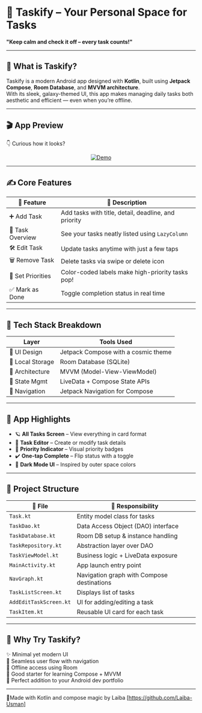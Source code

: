 # 🌌 Taskify – Your Personal Space for Tasks  
**"Keep calm and check it off – every task counts!"**

---

## 🚀 What is Taskify?

Taskify is a modern Android app designed with **Kotlin**, built using **Jetpack Compose**, **Room Database**, and **MVVM architecture**.  
With its sleek, galaxy-themed UI, this app makes managing daily tasks both aesthetic and efficient — even when you’re offline.

---

## 🎬 App Preview  
👇 Curious how it looks?

<p align="center">
  <a href="https://github.com/Laiba-Usman/Task-Manager-App-Kotlin/raw/master/Task%20Manager%20App.mp4" target="_blank">
    <img src="https://img.shields.io/badge/🎥 Demo_Video-%2300C897?style=for-the-badge&logo=android&logoColor=white" alt="Demo">
  </a>
</p>

---

## ✍️ Core Features

| 🌟 Feature        | 📝 Description                                           |
|------------------|----------------------------------------------------------|
| ➕ Add Task       | Add tasks with title, detail, deadline, and priority     |
| 📃 Task Overview | See your tasks neatly listed using `LazyColumn`          |
| 🛠️ Edit Task     | Update tasks anytime with just a few taps                |
| 🗑️ Remove Task   | Delete tasks via swipe or delete icon                    |
| 🎯 Set Priorities| Color-coded labels make high-priority tasks pop!         |
| ✅ Mark as Done   | Toggle completion status in real time                   |

---

## 🧱 Tech Stack Breakdown

| Layer              | Tools Used                                |
|--------------------|--------------------------------------------|
| 🎨 UI Design       | Jetpack Compose with a cosmic theme        |
| 💾 Local Storage   | Room Database (SQLite)                     |
| 🧠 Architecture    | MVVM (Model-View-ViewModel)                |
| 🔄 State Mgmt      | LiveData + Compose State APIs              |
| 🚦 Navigation      | Jetpack Navigation for Compose             |

---

## 📸 App Highlights

- 🪐 **All Tasks Screen** – View everything in card format  
- 📝 **Task Editor** – Create or modify task details  
- 🎨 **Priority Indicator** – Visual priority badges  
- ✔️ **One-tap Complete** – Flip status with a toggle  
- 🌙 **Dark Mode UI** – Inspired by outer space colors  

---

## 📁 Project Structure

| 📂 File               | 🧩 Responsibility                             |
|----------------------|----------------------------------------------|
| `Task.kt`            | Entity model class for tasks                 |
| `TaskDao.kt`         | Data Access Object (DAO) interface           |
| `TaskDatabase.kt`    | Room DB setup & instance handling            |
| `TaskRepository.kt`  | Abstraction layer over DAO                   |
| `TaskViewModel.kt`   | Business logic + LiveData exposure           |
| `MainActivity.kt`    | App launch entry point                       |
| `NavGraph.kt`        | Navigation graph with Compose destinations   |
| `TaskListScreen.kt`  | Displays list of tasks                       |
| `AddEditTaskScreen.kt`| UI for adding/editing a task               |
| `TaskItem.kt`        | Reusable UI card for each task               |

---

## 🌟 Why Try Taskify?

✨ Minimal yet modern UI  
🧭 Seamless user flow with navigation  
📶 Offline access using Room  
🧰 Good starter for learning Compose + MVVM  
💼 Perfect addition to your Android dev portfolio

---

🔗Made with Kotlin and compose magic by Laiba [https://github.com/Laiba-Usman]

